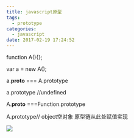 ```yaml
---
title: javascript原型
tags:
  - prototype
categories:
  - javascript
date: 2017-02-19 17:24:52
---
```

function A(){};

var a = new A();



a.__proto__ === A.prototype

a.prototype //undefined



A.__proto__ ===Function.prototype

A.prototype// object空对象  原型链从此处赋值实现

![](http://7xs8pt.com1.z0.glb.clouddn.com/javascript%E5%8E%9F%E5%9E%8B%E5%9B%BE.png)
